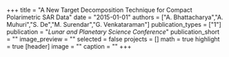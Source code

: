 +++
title = "A New Target Decomposition Technique for Compact Polarimetric SAR Data"
date = "2015-01-01"
authors = ["A. Bhattacharya","A. Muhuri","S. De","M. Surendar","G. Venkataraman"]
publication_types = ["1"]
publication = "_Lunar and Planetary Science Conference_"
publication_short = ""
image_preview = ""
selected = false
projects = []
math = true
highlight = true
[header]
image = ""
caption = ""
+++

